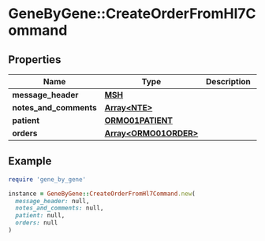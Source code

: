 # GeneByGene::CreateOrderFromHl7Command

## Properties

| Name | Type | Description | Notes |
| ---- | ---- | ----------- | ----- |
| **message_header** | [**MSH**](MSH.md) |  | [optional] |
| **notes_and_comments** | [**Array&lt;NTE&gt;**](NTE.md) |  | [optional] |
| **patient** | [**ORMO01PATIENT**](ORMO01PATIENT.md) |  | [optional] |
| **orders** | [**Array&lt;ORMO01ORDER&gt;**](ORMO01ORDER.md) |  | [optional] |

## Example

```ruby
require 'gene_by_gene'

instance = GeneByGene::CreateOrderFromHl7Command.new(
  message_header: null,
  notes_and_comments: null,
  patient: null,
  orders: null
)
```

